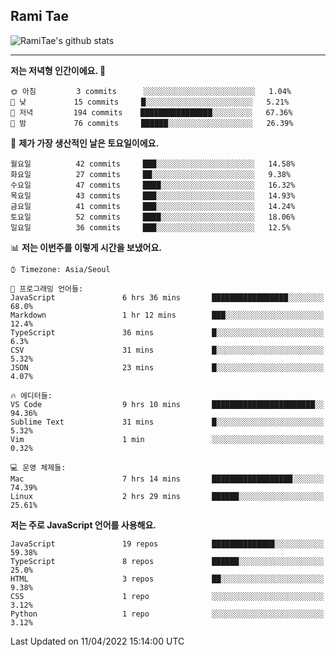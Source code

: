 ## Rami Tae

![RamiTae's github stats](https://github-readme-stats.vercel.app/api?username=RamiTae&show_icons=true&theme=tokyonight)

---
<!--START_SECTION:waka-->
**저는 저녁형 인간이에요. 🦉** 

```text
🌞 아침         3 commits      ░░░░░░░░░░░░░░░░░░░░░░░░░   1.04% 
🌆 낮　         15 commits     █░░░░░░░░░░░░░░░░░░░░░░░░   5.21% 
🌃 저녁         194 commits    ████████████████░░░░░░░░░   67.36% 
🌙 밤　         76 commits     ██████░░░░░░░░░░░░░░░░░░░   26.39%

```
📅 **제가 가장 생산적인 날은 토요일이에요.** 

```text
월요일          42 commits     ███░░░░░░░░░░░░░░░░░░░░░░   14.58% 
화요일          27 commits     ██░░░░░░░░░░░░░░░░░░░░░░░   9.38% 
수요일          47 commits     ████░░░░░░░░░░░░░░░░░░░░░   16.32% 
목요일          43 commits     ███░░░░░░░░░░░░░░░░░░░░░░   14.93% 
금요일          41 commits     ███░░░░░░░░░░░░░░░░░░░░░░   14.24% 
토요일          52 commits     ████░░░░░░░░░░░░░░░░░░░░░   18.06% 
일요일          36 commits     ███░░░░░░░░░░░░░░░░░░░░░░   12.5%

```


📊 **저는 이번주를 이렇게 시간을 보냈어요.** 

```text
⌚︎ Timezone: Asia/Seoul

💬 프로그래밍 언어들: 
JavaScript               6 hrs 36 mins       █████████████████░░░░░░░░   68.0% 
Markdown                 1 hr 12 mins        ███░░░░░░░░░░░░░░░░░░░░░░   12.4% 
TypeScript               36 mins             █░░░░░░░░░░░░░░░░░░░░░░░░   6.3% 
CSV                      31 mins             █░░░░░░░░░░░░░░░░░░░░░░░░   5.32% 
JSON                     23 mins             █░░░░░░░░░░░░░░░░░░░░░░░░   4.07%

🔥 에디터들: 
VS Code                  9 hrs 10 mins       ███████████████████████░░   94.36% 
Sublime Text             31 mins             █░░░░░░░░░░░░░░░░░░░░░░░░   5.32% 
Vim                      1 min               ░░░░░░░░░░░░░░░░░░░░░░░░░   0.32%

💻 운영 체제들: 
Mac                      7 hrs 14 mins       ██████████████████░░░░░░░   74.39% 
Linux                    2 hrs 29 mins       ██████░░░░░░░░░░░░░░░░░░░   25.61%

```

**저는 주로 JavaScript 언어를 사용해요.** 

```text
JavaScript               19 repos            ██████████████░░░░░░░░░░░   59.38% 
TypeScript               8 repos             ██████░░░░░░░░░░░░░░░░░░░   25.0% 
HTML                     3 repos             ██░░░░░░░░░░░░░░░░░░░░░░░   9.38% 
CSS                      1 repo              ░░░░░░░░░░░░░░░░░░░░░░░░░   3.12% 
Python                   1 repo              ░░░░░░░░░░░░░░░░░░░░░░░░░   3.12%

```



 Last Updated on 11/04/2022 15:14:00 UTC
<!--END_SECTION:waka-->
